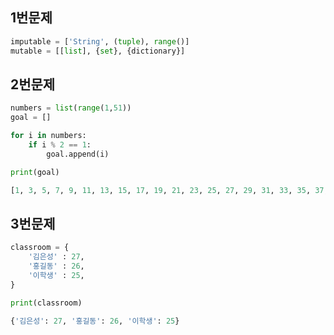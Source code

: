 ## 1번문제

```python
imputable = ['String', (tuple), range()]
mutable = [[list], {set}, {dictionary}]
```

## 2번문제

```python
numbers = list(range(1,51))
goal = []

for i in numbers:
    if i % 2 == 1:
        goal.append(i)

print(goal)

[1, 3, 5, 7, 9, 11, 13, 15, 17, 19, 21, 23, 25, 27, 29, 31, 33, 35, 37, 39, 41, 43, 45, 47, 49]
```

## 3번문제

```python
classroom = {
    '김은성' : 27,
    '홍길동' : 26,
    '이학생' : 25,
}

print(classroom)

{'김은성': 27, '홍길동': 26, '이학생': 25}
```

